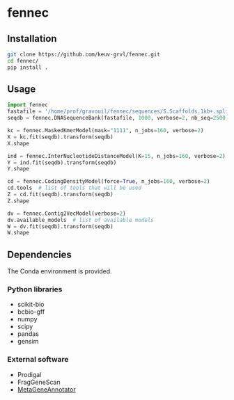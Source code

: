 # fennec


## Installation

```bash
git clone https://github.com/keuv-grvl/fennec.git
cd fennec/
pip install .
```

## Usage

```python
import fennec
fastafile = '/home/prof/gravouil/fennec/sequences/S.Scaffolds.1kb+.split10kb.fasta'
seqdb = fennec.DNASequenceBank(fastafile, 1000, verbose=2, nb_seq=2500)

kc = fennec.MaskedKmerModel(mask="1111", n_jobs=160, verbose=2)
X = kc.fit(seqdb).transform(seqdb)
X.shape

ind = fennec.InterNucleotideDistanceModel(K=15, n_jobs=160, verbose=2)
Y = ind.fit(seqdb).transform(seqdb)
Y.shape

cd = fennec.CodingDensityModel(force=True, n_jobs=160, verbose=2)
cd.tools  # list of tools that will be used
Z = cd.fit(seqdb).transform(seqdb)
Z.shape

dv = fennec.Contig2VecModel(verbose=2)
dv.available_models  # list of available models
W = dv.fit(seqdb).transform(seqdb)
W.shape
```


## Dependencies

The Conda environment is provided.

### Python libraries

- scikit-bio
- bcbio-gff
- numpy
- scipy
- pandas
- gensim


### External software

- Prodigal
- FragGeneScan
- [MetaGeneAnnotator](http://metagene.cb.k.u-tokyo.ac.jp/metagene/mga_x86_64.tar.gz)
